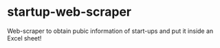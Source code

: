 # startup-web-scraper
Web-scraper to obtain pubic information of start-ups and put it inside an Excel sheet!
